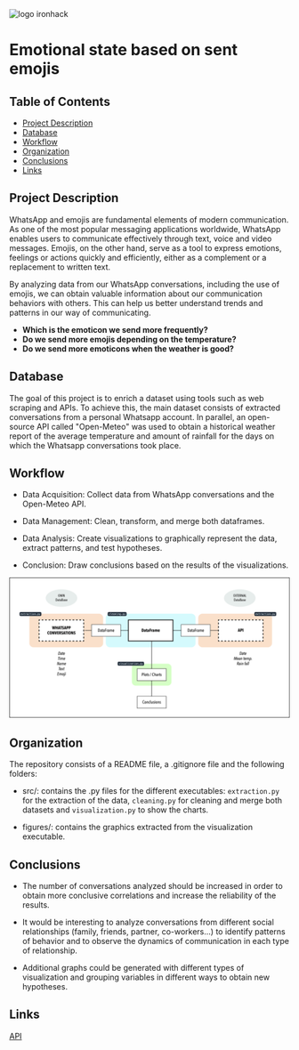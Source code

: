 <img src="https://www.emagister.com/assets/es/logos/centro/id/136150/size/l.jpg" alt="logo ironhack" style="width:150px;height:100px;">

# Emotional state based on sent emojis

## Table of Contents

- [Project Description](#project-description)
- [Database](#database)
- [Workflow](#workflow)
- [Organization](#organization)
- [Conclusions](#conclusions)
- [Links](#links)

## Project Description
WhatsApp and emojis are fundamental elements of modern communication. As one of the most popular messaging applications worldwide, WhatsApp enables users to communicate effectively through text, voice and video messages. Emojis, on the other hand, serve as a tool to express emotions, feelings or actions quickly and efficiently, either as a complement or a replacement to written text.

By analyzing data from our WhatsApp conversations, including the use of emojis, we can obtain valuable information about our communication behaviors with others. This can help us better understand trends and patterns in our way of communicating.


* __Which is the emoticon we send more frequently?__
* __Do we send more emojis depending on the temperature?__
* __Do we send more emoticons when the weather is good?__


## Database
The goal of this project is to enrich a dataset using tools such as web scraping and APIs. To achieve this, the main dataset consists of extracted conversations from a personal Whatsapp account. In parallel, an open-source API called "Open-Meteo" was used to obtain a historical weather report of the average temperature and amount of rainfall for the days on which the Whatsapp conversations took place.


## Workflow
* Data Acquisition: Collect data from WhatsApp conversations and the Open-Meteo API.

* Data Management: Clean, transform, and merge both dataframes.

* Data Analysis: Create visualizations to graphically represent the data, extract patterns, and test hypotheses.

* Conclusion: Draw conclusions based on the results of the visualizations.

![workflow](/images/workflow.jpg)

## Organization
The repository consists of a README file, a .gitignore file and the following folders:

* src/: contains the .py files for the different executables: ```extraction.py``` for the extraction of the data, ```cleaning.py``` for cleaning and merge both datasets and ```visualization.py``` to show the charts.

* figures/: contains the graphics extracted from the visualization executable.



## Conclusions
- The number of conversations analyzed should be increased in order to obtain more conclusive correlations and increase the reliability of the results.

- It would be interesting to analyze conversations from different social relationships (family, friends, partner, co-workers...) to identify patterns of behavior and to observe the dynamics of communication in each type of relationship.

- Additional graphs could be generated with different types of visualization and grouping variables in different ways to obtain new hypotheses.

## Links
[API](https://open-meteo.com/)



